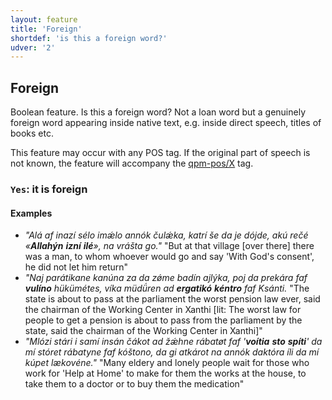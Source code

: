 ```yaml
---
layout: feature
title: 'Foreign'
shortdef: 'is this a foreign word?'
udver: '2'
---
```


## Foreign

Boolean feature. Is this a foreign word? Not a loan word but a genuinely foreign word appearing inside native text, 
e.g. inside direct speech, titles of books etc.

This feature may occur with any POS tag. If the original part of speech is not known, the feature will accompany the [qpm-pos/X](../pos/X.html) tag.

### <a name="Yes">`Yes`</a>: it is foreign

#### Examples

- *"Alá af inazí sélo <je> imǽlo annók čulǽka, katrí še da je dójde, akú rečé «<b>Allahýn</b> <b>izní</b> <b>ilé</b>», na vrášta go."*  "But at that village [over there] there was a man, to whom whoever would go and say 'With God's consent', he did not let him return"
- *"Naj parátikane kanúna za da zǿme badín ajlýka, poj da prekára faf <b>vulíno</b> hükümétes, víka müdǘren ad <b>ergatikó</b> <b>kéntro</b> faf Ksánti.* "The state is about to pass at the parliament the worst pension law ever, said the chairman of the Working Center in Xanthi [lit: The worst law for people to get a pension is about to pass from the parliament by the state, said the chairman of the Working Center in Xanthi]"
- *"Mlózi stári i samí insán čákot ad žǽhne rábatøt faf '<b>voítia</b> <b>sto</b> <b>spíti</b>' da mí stóret rábatyne faf kóštono, da gi atkárot na annók daktóra íli da mí kúpet lækovéne."* "Many eldery and lonely people wait for those who work for 'Help at Home' to make for them the works at the house, to take them to a doctor or to buy them the medication"  

<!-- Interlanguage links updated So kvě 14 19:02:15 CEST 2022 -->
